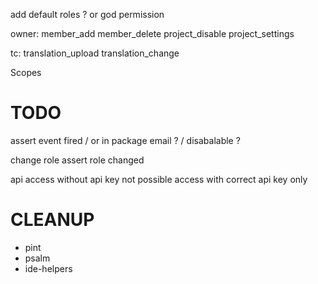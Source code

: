 add default roles ?
or god permission

owner:
member_add
member_delete
project_disable
project_settings

tc:
translation_upload
translation_change

Scopes


# TODO
assert event fired / or in package email ? / disabalable ?

change role
assert role changed

api
access without api key not possible
access with correct api key only

# CLEANUP
- pint
- psalm
- ide-helpers





